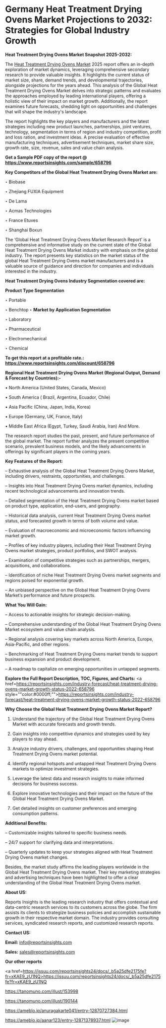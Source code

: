 # Germany Heat Treatment Drying Ovens Market Projections to 2032: Strategies for Global Industry Growth

<strong>Heat Treatment Drying Ovens Market Snapshot 2025-2032:</strong>

The <a href=https://www.reportsinsights.com/sample/658796>Heat Treatment Drying Ovens Market</a> 2025 report offers an in-depth exploration of market dynamics, leveraging comprehensive secondary research to provide valuable insights. It highlights the current status of market size, share, demand trends, and developmental trajectories, alongside projections for the years ahead. This analysis of the Global Heat Treatment Drying Ovens Market delves into strategic patterns and evaluates the approaches employed by leading international players, offering a holistic view of their impact on market growth. Additionally, the report examines future forecasts, shedding light on opportunities and challenges that will shape the industry's landscape.

The report highlights the key players and manufacturers and the latest strategies including new product launches, partnerships, joint ventures, technology, segmentation in terms of region and industry competition, profit and loss ration, and investment ideas. A precise evaluation of effective manufacturing techniques, advertisement techniques, market share size, growth rate, size, revenue, sales and value chain analysis.

<strong>Get a Sample PDF copy of the report @ <a href=https://www.reportsinsights.com/sample/658796 style=color:#0000ff;>https://www.reportsinsights.com/sample/658796</a></strong>

<strong>Key Competitors of the Global Heat Treatment Drying Ovens Market are:</strong>

‣ Biobase

‣ Zhejiang FUXIA Equipment

‣ De Lama

‣ Acmas Technologies

‣ France Etuves

‣ Shanghai Boxun

The ‘Global Heat Treatment Drying Ovens Market Research Report’ is a comprehensive and informative study on the current state of the Global Heat Treatment Drying Ovens Market industry with emphasis on the global industry. The report presents key statistics on the market status of the global Heat Treatment Drying Ovens market manufacturers and is a valuable source of guidance and direction for companies and individuals interested in the industry.

<strong>Heat Treatment Drying Ovens Industry Segmentation covered are:</strong>

<strong>Product Type Segmentation</strong>

‣ Portable

‣ Benchtop
‣ 
<strong>Market by Application Segmentation</strong>

‣ Laboratory

‣ Pharmaceutical

‣ Electromechanical

‣ Chemical

<strong>To get this report at a profitable rate.: <a href=https://www.reportsinsights.com/discount/658796 style=color:#0000ff;>https://www.reportsinsights.com/discount/658796</a></strong>

<strong>Regional Heat Treatment Drying Ovens Market (Regional Output, Demand &amp; Forecast by Countries):-</strong>

• North America (United States, Canada, Mexico)

• South America ( Brazil, Argentina, Ecuador, Chile)

• Asia Pacific (China, Japan, India, Korea)

• Europe (Germany, UK, France, Italy)

• Middle East Africa (Egypt, Turkey, Saudi Arabia, Iran) And More.

The research report studies the past, present, and future performance of the global market. The report further analyzes the present competitive scenario, prevalent business models, and the likely advancements in offerings by significant players in the coming years.

<strong>Key Features of the Report:</strong>

– Exhaustive analysis of the Global Heat Treatment Drying Ovens Market, including drivers, restraints, opportunities, and challenges.

– Insights into Heat Treatment Drying Ovens market dynamics, including recent technological advancements and innovation trends.

– Detailed segmentation of the Heat Treatment Drying Ovens market based on product type, application, end-users, and geography.

– Historical data analysis, current Heat Treatment Drying Ovens market status, and forecasted growth in terms of both volume and value.

– Evaluation of macroeconomic and microeconomic factors influencing market growth.

– Profiles of key industry players, including their Heat Treatment Drying Ovens market strategies, product portfolios, and SWOT analysis.

– Examination of competitive strategies such as partnerships, mergers, acquisitions, and collaborations.

– Identification of niche Heat Treatment Drying Ovens market segments and regions poised for exponential growth.

– An unbiased perspective on the Global Heat Treatment Drying Ovens Market’s performance and future prospects.

<strong>What You Will Gain:</strong>

– Access to actionable insights for strategic decision-making.

– Comprehensive understanding of the Global Heat Treatment Drying Ovens Market ecosystem and value chain analysis.

– Regional analysis covering key markets across North America, Europe, Asia-Pacific, and other regions.

– Benchmarking of Heat Treatment Drying Ovens market trends to support business expansion and product development.

– A roadmap to capitalize on emerging opportunities in untapped segments.

<strong>Explore the Full Report Description, TOC, Figures, and Charts:</strong>
<a href=https://reportsinsights.com/industry-forecast/heat-treatment-drying-ovens-market-growth-status-2022-658796 style=""color:#0000ff;"">https://reportsinsights.com/industry-forecast/heat-treatment-drying-ovens-market-growth-status-2022-658796</a>

<strong>Why Choose the Global Heat Treatment Drying Ovens Market Report?</strong>

1. Understand the trajectory of the Global Heat Treatment Drying Ovens Market with accurate forecasts and growth trends.

2. Gain insights into competitive dynamics and strategies used by key players to stay ahead.

3. Analyze industry drivers, challenges, and opportunities shaping Heat Treatment Drying Ovens market potential.

4. Identify regional hotspots and untapped Heat Treatment Drying Ovens markets to optimize investment strategies.

5. Leverage the latest data and research insights to make informed decisions for business success.

6. Explore innovative technologies and their impact on the future of the Global Heat Treatment Drying Ovens Market.

7. Get detailed insights on customer preferences and emerging consumption patterns.

<strong>Additional Benefits:</strong>

– Customizable insights tailored to specific business needs.

– 24/7 support for clarifying data and interpretations.

– Quarterly updates to keep your strategies aligned with Heat Treatment Drying Ovens market changes.

Besides, the market study affirms the leading players worldwide in the Global Heat Treatment Drying Ovens market. Their key marketing strategies and advertising techniques have been highlighted to offer a clear understanding of the Global Heat Treatment Drying Ovens market.

<strong><strong>About US</strong>:</strong>

Reports Insights is the leading research industry that offers contextual and data-centric research services to its customers across the globe. The firm assists its clients to strategize business policies and accomplish sustainable growth in their respective market domain. The industry provides consulting services, syndicated research reports, and customized research reports.

<strong>Contact US:</strong>

<p class=><b>Email:</b> <a href=mailto:info@reportsinsights.com>info@reportsinsights.com</a></p>
<p class=><b>Sales:</b> <a href=mailto:sales@reportsinsights.com>sales@reportsinsights.com</a></p>

<strong>Our other reports</strong>

<a href=https://issuu.com/reportsinsights24/docs/_b5a25dfe2175fe?fr=xKAE9_zU1NQ>https://issuu.com/reportsinsights24/docs/_b5a25dfe2175fe?fr=xKAE9_zU1NQ</a>

<a href=https://tanomuno.com/illust/153998>https://tanomuno.com/illust/153998</a>

<a href=https://tanomuno.com/illust/190144>https://tanomuno.com/illust/190144</a>

<a href=https://ameblo.jp/anuragakarte041/entry-12870727384.html>https://ameblo.jp/anuragakarte041/entry-12870727384.html</a>

<a href=https://ameblo.jp/aanar123/entry-12871378937.html>https://ameblo.jp/aanar123/entry-12871378937.html</a>
![image](https://github.com/user-attachments/assets/e2dc57bd-a182-429a-ab0a-8853cf9778f5)
